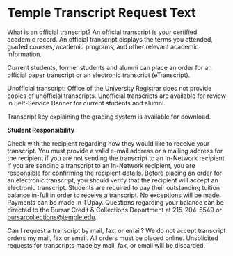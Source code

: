 # Temple Transcript Request Text

What is an official transcript?
An official transcript is your certified academic record. An official transcript displays the terms you attended, graded courses, academic programs, and other relevant academic information. 

Current students, former students and alumni can place an order for an official paper transcript or an electronic transcript (eTranscript).

Unofficial transcript: Office of the University Registrar does not provide copies of unofficial transcripts. Unofficial transcripts are available for review in Self-Service Banner for current students and alumni.

Transcript key explaining the grading system is available for download.

 

**Student Responsibility**

Check with the recipient regarding how they would like to receive your transcript.
You must provide a valid e-mail address or a mailing address for the recipient if you are not sending the transcript to an In-Network recipient.
If you are sending a transcript to an In-Network recipient, you are responsible for confirming the recipient details.
Before placing an order for an electronic transcript, you should verify that the recipient will accept an electronic transcript.
Students are required to pay their outstanding tuition balance in-full in order to receive a transcript.  No exceptions will be made.  Payments can be made in TUpay.  Questions regarding your balance can be directed to the Bursar Credit & Collections Department at 215-204-5549 or bursarcollections@temple.edu.

 

Can I request a transcript by mail, fax, or email?
We do not accept transcript orders my mail, fax or email. All orders must be placed online. Unsolicited requests for transcripts made by mail, fax, or email will be discarded.
